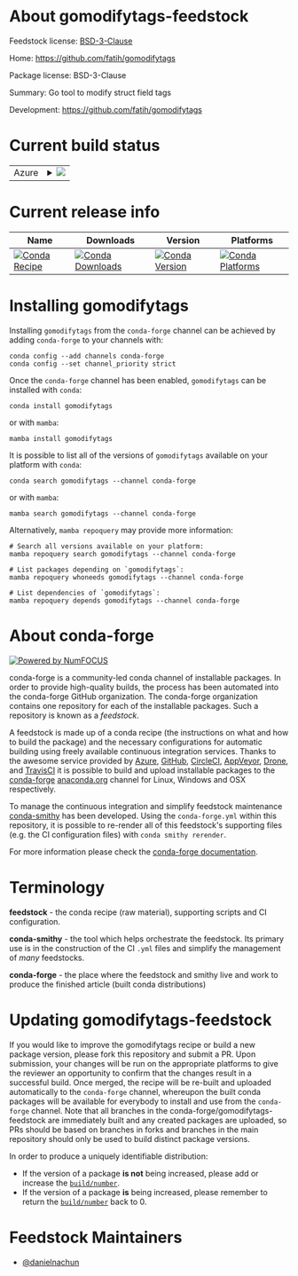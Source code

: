About gomodifytags-feedstock
============================

Feedstock license: [BSD-3-Clause](https://github.com/conda-forge/gomodifytags-feedstock/blob/main/LICENSE.txt)

Home: https://github.com/fatih/gomodifytags

Package license: BSD-3-Clause

Summary: Go tool to modify struct field tags

Development: https://github.com/fatih/gomodifytags

Current build status
====================


<table>
    
  <tr>
    <td>Azure</td>
    <td>
      <details>
        <summary>
          <a href="https://dev.azure.com/conda-forge/feedstock-builds/_build/latest?definitionId=23145&branchName=main">
            <img src="https://dev.azure.com/conda-forge/feedstock-builds/_apis/build/status/gomodifytags-feedstock?branchName=main">
          </a>
        </summary>
        <table>
          <thead><tr><th>Variant</th><th>Status</th></tr></thead>
          <tbody><tr>
              <td>linux_64</td>
              <td>
                <a href="https://dev.azure.com/conda-forge/feedstock-builds/_build/latest?definitionId=23145&branchName=main">
                  <img src="https://dev.azure.com/conda-forge/feedstock-builds/_apis/build/status/gomodifytags-feedstock?branchName=main&jobName=linux&configuration=linux%20linux_64_" alt="variant">
                </a>
              </td>
            </tr><tr>
              <td>osx_64</td>
              <td>
                <a href="https://dev.azure.com/conda-forge/feedstock-builds/_build/latest?definitionId=23145&branchName=main">
                  <img src="https://dev.azure.com/conda-forge/feedstock-builds/_apis/build/status/gomodifytags-feedstock?branchName=main&jobName=osx&configuration=osx%20osx_64_" alt="variant">
                </a>
              </td>
            </tr><tr>
              <td>win_64</td>
              <td>
                <a href="https://dev.azure.com/conda-forge/feedstock-builds/_build/latest?definitionId=23145&branchName=main">
                  <img src="https://dev.azure.com/conda-forge/feedstock-builds/_apis/build/status/gomodifytags-feedstock?branchName=main&jobName=win&configuration=win%20win_64_" alt="variant">
                </a>
              </td>
            </tr>
          </tbody>
        </table>
      </details>
    </td>
  </tr>
</table>

Current release info
====================

| Name | Downloads | Version | Platforms |
| --- | --- | --- | --- |
| [![Conda Recipe](https://img.shields.io/badge/recipe-gomodifytags-green.svg)](https://anaconda.org/conda-forge/gomodifytags) | [![Conda Downloads](https://img.shields.io/conda/dn/conda-forge/gomodifytags.svg)](https://anaconda.org/conda-forge/gomodifytags) | [![Conda Version](https://img.shields.io/conda/vn/conda-forge/gomodifytags.svg)](https://anaconda.org/conda-forge/gomodifytags) | [![Conda Platforms](https://img.shields.io/conda/pn/conda-forge/gomodifytags.svg)](https://anaconda.org/conda-forge/gomodifytags) |

Installing gomodifytags
=======================

Installing `gomodifytags` from the `conda-forge` channel can be achieved by adding `conda-forge` to your channels with:

```
conda config --add channels conda-forge
conda config --set channel_priority strict
```

Once the `conda-forge` channel has been enabled, `gomodifytags` can be installed with `conda`:

```
conda install gomodifytags
```

or with `mamba`:

```
mamba install gomodifytags
```

It is possible to list all of the versions of `gomodifytags` available on your platform with `conda`:

```
conda search gomodifytags --channel conda-forge
```

or with `mamba`:

```
mamba search gomodifytags --channel conda-forge
```

Alternatively, `mamba repoquery` may provide more information:

```
# Search all versions available on your platform:
mamba repoquery search gomodifytags --channel conda-forge

# List packages depending on `gomodifytags`:
mamba repoquery whoneeds gomodifytags --channel conda-forge

# List dependencies of `gomodifytags`:
mamba repoquery depends gomodifytags --channel conda-forge
```


About conda-forge
=================

[![Powered by
NumFOCUS](https://img.shields.io/badge/powered%20by-NumFOCUS-orange.svg?style=flat&colorA=E1523D&colorB=007D8A)](https://numfocus.org)

conda-forge is a community-led conda channel of installable packages.
In order to provide high-quality builds, the process has been automated into the
conda-forge GitHub organization. The conda-forge organization contains one repository
for each of the installable packages. Such a repository is known as a *feedstock*.

A feedstock is made up of a conda recipe (the instructions on what and how to build
the package) and the necessary configurations for automatic building using freely
available continuous integration services. Thanks to the awesome service provided by
[Azure](https://azure.microsoft.com/en-us/services/devops/), [GitHub](https://github.com/),
[CircleCI](https://circleci.com/), [AppVeyor](https://www.appveyor.com/),
[Drone](https://cloud.drone.io/welcome), and [TravisCI](https://travis-ci.com/)
it is possible to build and upload installable packages to the
[conda-forge](https://anaconda.org/conda-forge) [anaconda.org](https://anaconda.org/)
channel for Linux, Windows and OSX respectively.

To manage the continuous integration and simplify feedstock maintenance
[conda-smithy](https://github.com/conda-forge/conda-smithy) has been developed.
Using the ``conda-forge.yml`` within this repository, it is possible to re-render all of
this feedstock's supporting files (e.g. the CI configuration files) with ``conda smithy rerender``.

For more information please check the [conda-forge documentation](https://conda-forge.org/docs/).

Terminology
===========

**feedstock** - the conda recipe (raw material), supporting scripts and CI configuration.

**conda-smithy** - the tool which helps orchestrate the feedstock.
                   Its primary use is in the construction of the CI ``.yml`` files
                   and simplify the management of *many* feedstocks.

**conda-forge** - the place where the feedstock and smithy live and work to
                  produce the finished article (built conda distributions)


Updating gomodifytags-feedstock
===============================

If you would like to improve the gomodifytags recipe or build a new
package version, please fork this repository and submit a PR. Upon submission,
your changes will be run on the appropriate platforms to give the reviewer an
opportunity to confirm that the changes result in a successful build. Once
merged, the recipe will be re-built and uploaded automatically to the
`conda-forge` channel, whereupon the built conda packages will be available for
everybody to install and use from the `conda-forge` channel.
Note that all branches in the conda-forge/gomodifytags-feedstock are
immediately built and any created packages are uploaded, so PRs should be based
on branches in forks and branches in the main repository should only be used to
build distinct package versions.

In order to produce a uniquely identifiable distribution:
 * If the version of a package **is not** being increased, please add or increase
   the [``build/number``](https://docs.conda.io/projects/conda-build/en/latest/resources/define-metadata.html#build-number-and-string).
 * If the version of a package **is** being increased, please remember to return
   the [``build/number``](https://docs.conda.io/projects/conda-build/en/latest/resources/define-metadata.html#build-number-and-string)
   back to 0.

Feedstock Maintainers
=====================

* [@danielnachun](https://github.com/danielnachun/)

